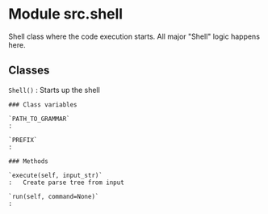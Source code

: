 Module src.shell
================
Shell class where the code execution starts.
All major "Shell" logic happens here.

Classes
-------

`Shell()`
:   Starts up the shell

    ### Class variables

    `PATH_TO_GRAMMAR`
    :

    `PREFIX`
    :

    ### Methods

    `execute(self, input_str)`
    :   Create parse tree from input

    `run(self, command=None)`
    :